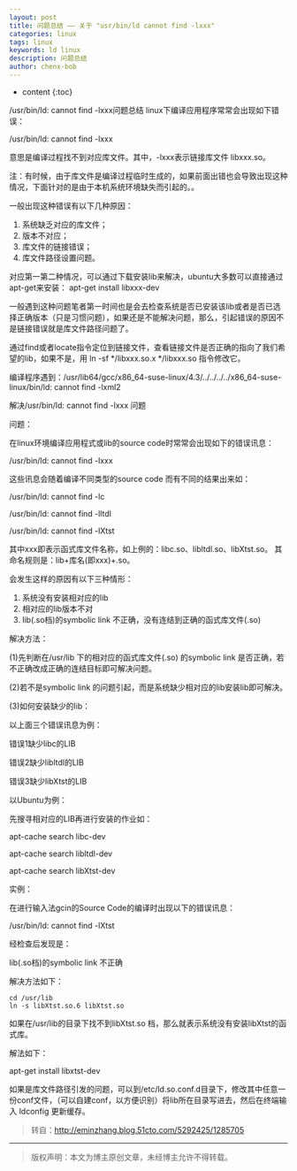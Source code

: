 ```yaml
---
layout: post
title: 问题总结 —— 关于 "usr/bin/ld cannot find -lxxx"
categories: linux
tags: linux
keywords: ld linux
description: 问题总结
author: chenx-bob
---
```


* content
{:toc}

/usr/bin/ld: cannot find -lxxx问题总结
linux下编译应用程序常常会出现如下错误：

  /usr/bin/ld: cannot find -lxxx

意思是编译过程找不到对应库文件。其中，-lxxx表示链接库文件 libxxx.so。
 
注：有时候，由于库文件是编译过程临时生成的，如果前面出错也会导致出现这种情况，下面针对的是由于本机系统环境缺失而引起的。。
	   





一般出现这种错误有以下几种原因：
	   
1. 系统缺乏对应的库文件；
2. 版本不对应；
3. 库文件的链接错误；
4. 库文件路径设置问题。

对应第一第二种情况，可以通过下载安装lib来解决，ubuntu大多数可以直接通过apt-get来安装：
apt-get install libxxx-dev

一般遇到这种问题笔者第一时间也是会去检查系统是否已安装该lib或者是否已选择正确版本（只是习惯问题），如果还是不能解决问题，那么，引起错误的原因不是链接错误就是库文件路径问题了。
	   
  通过find或者locate指令定位到链接文件，查看链接文件是否正确的指向了我们希望的lib，如果不是，用 ln -sf */libxxx.so.x */libxxx.so 指令修改它。


编译程序遇到：/usr/lib64/gcc/x86_64-suse-linux/4.3/../../../../x86_64-suse-linux/bin/ld: cannot find -lxml2

解决/usr/bin/ld: cannot find -lxxx 问题

问题：

在linux环境编译应用程式或lib的source code时常常会出现如下的错误讯息：

/usr/bin/ld: cannot find -lxxx 

这些讯息会随着编译不同类型的source code 而有不同的结果出来如：

/usr/bin/ld: cannot find -lc 

/usr/bin/ld: cannot find -lltdl 

/usr/bin/ld: cannot find -lXtst 

其中xxx即表示函式库文件名称，如上例的：libc.so、libltdl.so、libXtst.so。
其命名规则是：lib+库名(即xxx)+.so。

会发生这样的原因有以下三种情形：

1. 系统没有安装相对应的lib
2. 相对应的lib版本不对
3. lib(.so档)的symbolic link 不正确，没有连结到正确的函式库文件(.so)


解决方法：

(1)先判断在/usr/lib 下的相对应的函式库文件(.so) 的symbolic link 是否正确，若不正确改成正确的连结目标即可解决问题。

(2)若不是symbolic link 的问题引起，而是系统缺少相对应的lib安装lib即可解决。

(3)如何安装缺少的lib：

以上面三个错误讯息为例：

错误1缺少libc的LIB

错误2缺少libltdl的LIB

错误3缺少libXtst的LIB 

以Ubuntu为例：

先搜寻相对应的LIB再进行安装的作业如：

apt-cache search libc-dev

apt-cache search libltdl-dev 

apt-cache search libXtst-dev

实例：

在进行输入法gcin的Source Code的编译时出现以下的错误讯息：

/usr/bin/ld: cannot find -lXtst

经检查后发现是：

lib(.so档)的symbolic link 不正确

解决方法如下：

```
cd /usr/lib
ln -s libXtst.so.6 libXtst.so
```

如果在/usr/lib的目录下找不到libXtst.so 档，那么就表示系统没有安装libXtst的函式库。

解法如下：

apt-get install libxtst-dev

如果是库文件路径引发的问题，可以到/etc/ld.so.conf.d目录下，修改其中任意一份conf文件，（可以自建conf，以方便识别）将lib所在目录写进去，然后在终端输入 ldconfig 更新缓存。



>转自：http://eminzhang.blog.51cto.com/5292425/1285705

  
  ------
  

  
> 版权声明：本文为博主原创文章，未经博主允许不得转载。